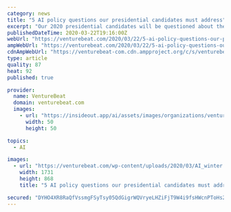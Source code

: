 ```yaml
---
category: news
title: "5 AI policy questions our presidential candidates must address"
excerpt: "Our 2020 presidential candidates will be questioned about their stance on artificial intelligence (AI) policy, especially with regard to the job displacement AI could cause in manufacturing, transportation, and other industries. An over-regulation of AI could hand technical superiority to countries like China and Russia, leading to a ripple ..."
publishedDateTime: 2020-03-22T19:16:00Z
webUrl: "https://venturebeat.com/2020/03/22/5-ai-policy-questions-our-presidential-candidates-must-address/"
ampWebUrl: "https://venturebeat.com/2020/03/22/5-ai-policy-questions-our-presidential-candidates-must-address/amp/"
cdnAmpWebUrl: "https://venturebeat-com.cdn.ampproject.org/c/s/venturebeat.com/2020/03/22/5-ai-policy-questions-our-presidential-candidates-must-address/amp/"
type: article
quality: 87
heat: 92
published: true

provider:
  name: VentureBeat
  domain: venturebeat.com
  images:
    - url: "https://insideout.app/ai/assets/images/organizations/venturebeat.com-50x50.jpg"
      width: 50
      height: 50

topics:
  - AI

images:
  - url: "https://venturebeat.com/wp-content/uploads/2020/03/AI_winter.jpg?fit=1731%2C868&strip=all"
    width: 1731
    height: 868
    title: "5 AI policy questions our presidential candidates must address"

secured: "DYHO4XR8RaQfVssmgFSyTsy05QdGigrWQVryeLHZiFjT9W4i9fsHWcnPToHs2wDVuHSEGuKIiJFv9+Zx2HH4kBKNc5Nb2VbyVMRpC6Tkd7exWA9gEgA+64AZNNUebJAdloR7cR/8v5FZdpL8xIEOn3bEZVf13lSmUmJhmAI19uNz47STyMBCp/rKZ2L2Za5+irlwNzK51Cs4vD6SqSagEiSZh24v8oo64RjNuZ7bsAlBXEeEtQqYBn0Gqo3rC8O1C6ASztt3S7ln6m4+I1pNhXYz9RQWYEc7OqKzWAXCGKOW9rTFf1Q4f/FiDOqx3SraOxPrtFRhA/SxnOMm0coJkVdeImwLcuic8VPrz8Oja6mN3bupuz+jRqklOL8/8hlclFB9roGKNxoqhB3YHaGs9TD5Jzwckqhopr0REnttGbk87ICA9BVjZesdMurFG1jHqBKJeBLIGj74uRqgvNqtGKjRt7MxHVlpMgHUC29sqjY=;P5wVycX1Ht5kyKDvysgh5g=="
---
```


